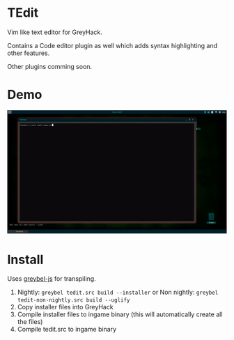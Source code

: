 # TEdit

Vim like text editor for GreyHack.

Contains a Code editor plugin as well which adds syntax highlighting and other features.

Other plugins comming soon.

# Demo

[![TEdit Demo](/assets/demo.gif?raw=true)](https://www.youtube.com/watch?v=waPEtJLboRw)

# Install

Uses [greybel-js](https://github.com/ayecue/greybel-js) for transpiling.

1. Nightly: `greybel tedit.src build --installer` or Non nightly: `greybel tedit-non-nightly.src build --uglify`
2. Copy installer files into GreyHack
3. Compile installer files to ingame binary (this will automatically create all the files)
4. Compile tedit.src to ingame binary
